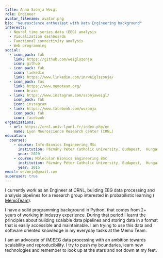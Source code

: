 ```yaml
---
title: Anna Szonja Weigl
role: Engineer
avatar_filename: avatar.png
bio: "Neuroscience enthusiast with Data Engineering background"
interests:
  - Neural time series data (EEG) analysis
  - Visualization dashboards
  - Functional connectivity analysis
  - Web programming
social:
  - icon_pack: fab
    link: https://github.com/weiglszonja
    icon: github
  - icon_pack: fab
    icon: linkedin
    link: https://www.linkedin.com/in/weiglszonja/
  - icon_pack: fas
    link: https://www.memoteam.org/
    icon: brain
  - link: https://www.instagram.com/szonjaweigl/
    icon_pack: fab
    icon: instagram
  - link: https://www.facebook.com/wszonja
    icon_pack: fab
    icon: facebook
organizations:
  - url: https://crnl.univ-lyon1.fr/index.php/en
    name: Lyon Neuroscience Research Center (CRNL)
education:
  courses:
    - course: Info-Bionics Engineering MSc
      institution: Pázmány Péter Catholic University, Budapest,  Hungary
      year: 2020
    - course: Molecular Bionics Engineering BSc
      institution: Pázmány Péter Catholic University, Budapest,  Hungary
      year: 2016
email: wszonja@gmail.com
superuser: true
---
```

I currently work as an Engineer at CRNL, building EEG data processing and
analysis pipelines for a research group interested in probabilistic learning (
[MemoTeam](https://www.memoteam.org/team-members)).

I have a solid programming background in Python, that comes from 2+ years of
working in industry experience. During that period I learnt the principles
about building scalable data pipelines and storing data in a format that is
easily accessible and maintainable. I am trying to use this data and software
oriented knowledge in my everyday tasks at the Memo Team.

I am an advocate of (M)EEG data processing with an ambition towards scalability
and reproducibility. I try to push my boundaries, learn new technologies and
remember to look up at the stars and not down at my feet.

